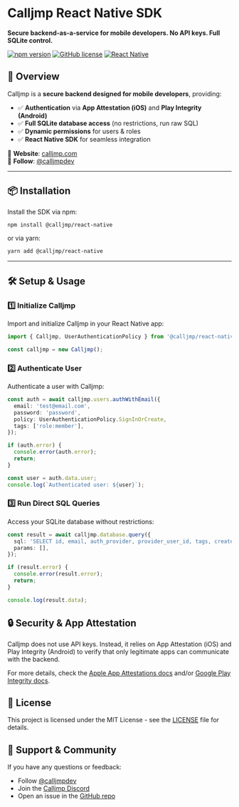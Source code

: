 # Calljmp React Native SDK

**Secure backend-as-a-service for mobile developers. No API keys. Full SQLite control.**

[![npm version](https://img.shields.io/npm/v/@calljmp/react-native)](https://www.npmjs.com/package/@calljmp/react-native)
[![GitHub license](https://img.shields.io/github/license/Calljmp/calljmp-react-native)](LICENSE)
[![React Native](https://img.shields.io/badge/React%20Native-Compatible-blue)](https://reactnative.dev/)

## 🚀 Overview

Calljmp is a **secure backend designed for mobile developers**, providing:

- ✅ **Authentication** via **App Attestation (iOS)** and **Play Integrity (Android)**
- ✅ **Full SQLite database access** (no restrictions, run raw SQL)
- ✅ **Dynamic permissions** for users & roles
- ✅ **React Native SDK** for seamless integration

🔹 **Website**: [calljmp.com](https://calljmp.com)  
🔹 **Follow**: [@calljmpdev](https://x.com/calljmpdev)

---

## 📦 Installation

Install the SDK via npm:

```sh
npm install @calljmp/react-native
```

or via yarn:

```sh
yarn add @calljmp/react-native
```

---

## 🛠️ Setup & Usage

### 1️⃣ Initialize Calljmp

Import and initialize Calljmp in your React Native app:

```typescript
import { Calljmp, UserAuthenticationPolicy } from '@calljmp/react-native';

const calljmp = new Calljmp();
```

### 2️⃣ Authenticate User

Authenticate a user with Calljmp:

```typescript
const auth = await calljmp.users.authWithEmail({
  email: 'test@email.com',
  password: 'password',
  policy: UserAuthenticationPolicy.SignInOrCreate,
  tags: ['role:member'],
});

if (auth.error) {
  console.error(auth.error);
  return;
}

const user = auth.data.user;
console.log(`Authenticated user: ${user}`);
```

### 3️⃣ Run Direct SQL Queries

Access your SQLite database without restrictions:

```typescript
const result = await calljmp.database.query({
  sql: 'SELECT id, email, auth_provider, provider_user_id, tags, created_at FROM users',
  params: [],
});

if (result.error) {
  console.error(result.error);
  return;
}

console.log(result.data);
```

## 🔒 Security & App Attestation

Calljmp does not use API keys. Instead, it relies on App Attestation (iOS) and Play Integrity (Android) to verify that only legitimate apps can communicate with the backend.

For more details, check the [Apple App Attestations docs](https://developer.apple.com/documentation/devicecheck/establishing-your-app-s-integrity) and/or [Google Play Integrity docs](https://developer.android.com/google/play/integrity).

## 📄 License

This project is licensed under the MIT License - see the [LICENSE](LICENSE) file for details.

## 💬 Support & Community

If you have any questions or feedback:

- Follow [@calljmpdev](https://x.com/calljmpdev)
- Join the [Calljmp Discord](https://discord.gg/DHsrADPUC6)
- Open an issue in the [GitHub repo](https://github.com/Calljmp/calljmp-react-native/issues)
